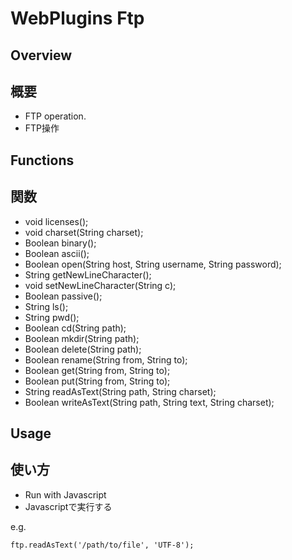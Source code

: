 # WebPlugins Ftp
## Overview

## 概要

 * FTP operation.
 * FTP操作
## Functions

## 関数

 * void licenses();
 * void charset(String charset);
 * Boolean binary();
 * Boolean ascii();
 * Boolean open(String host, String username, String password);
 * String getNewLineCharacter();
 * void setNewLineCharacter(String c);
 * Boolean passive();
 * String ls();
 * String pwd();
 * Boolean cd(String path);
 * Boolean mkdir(String path);
 * Boolean delete(String path);
 * Boolean rename(String from, String to);
 * Boolean get(String from, String to);
 * Boolean put(String from, String to);
 * String readAsText(String path, String charset);
 * Boolean writeAsText(String path, String text, String charset);
## Usage

## 使い方

 * Run with Javascript
 * Javascriptで実行する

e.g.
```
ftp.readAsText('/path/to/file', 'UTF-8');
```

